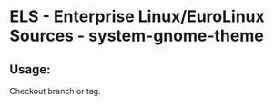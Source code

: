 # ELS - Enterprise Linux/EuroLinux Sources - system-gnome-theme 
## Usage:
  Checkout branch or tag.
